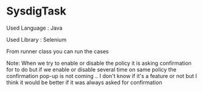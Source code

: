 # SysdigTask

Used Language : Java

Used Library : Selenium

From runner class you can run the cases

Note: When we try to enable or disable the policy it is asking confirmation for to do  but if we enable or disable several time on same policy the confirmation pop-up is not coming .. I don't know if it's a feature or not but I think it would be better if it was always asked for confirmation
